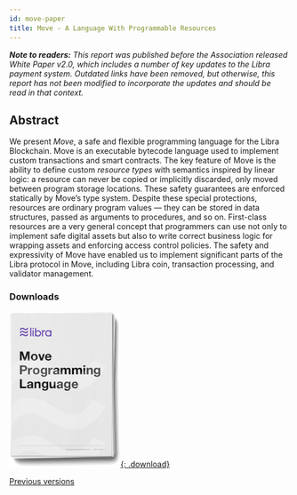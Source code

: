 ```yaml
---
id: move-paper
title: Move - A Language With Programmable Resources
---
```


_**Note to readers:** This report was published before the Association released White Paper v2.0, which includes a number of key updates to the Libra payment system. Outdated links have been removed, but otherwise, this report has not been modified to incorporate the updates and should be read in that context._

## Abstract

We present _Move_, a safe and flexible programming language for the Libra Blockchain. Move is an executable bytecode language used to implement custom transactions and smart contracts. The key feature of Move is the ability to define custom _resource types_ with semantics inspired by linear logic: a resource can never be copied or implicitly discarded, only moved between program storage locations. These safety guarantees are enforced statically by Move’s type system. Despite these special protections, resources are ordinary program values — they can be stored in data structures, passed as arguments to procedures, and so on. First-class resources are a very general concept that programmers can use not only to implement safe digital assets but also to write correct business logic for wrapping assets and enforcing access control policies. The safety and expressivity of Move have enabled us to implement significant parts of the Libra protocol in Move, including Libra coin, transaction processing, and validator management.

### Downloads

[![Move: A Language With Programmable Resources PDF Download](assets/illustrations/move-language-pdf.png){: .download}](assets/papers/libra-move-a-language-with-programmable-resources/2020-05-26.pdf)

<a href="/papers">Previous versions</a>
